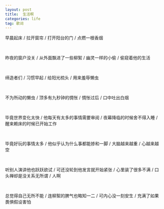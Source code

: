 ```yaml
---
layout: post
title:  生活啊
categories: life
tag: 歌词
---
```


早晨起床 / 拉开窗帘 / 打开阳台的门 / 点燃一根香烟

<br>

昨夜的窗户没关 / 从外面飘进了一些柳絮 / 幽灵一样的小偷 / 偷窥着他的生活

<br>

缔造者们 / 习惯早起 / 给阳光梳头 / 用来羞辱懒虫

<br>

不为所动的懒虫 / 顶多有九秒钟的惆怅 / 惆怅过后 / 口中吐出白烟

<br>

毕竟世界变化太快 / 他每天有太多的事情需要审阅 / 夜幕降临的时候舍不得入睡 / 醒来赖床的时候已开始工作

<br>

毕竟好玩的事情太多 / 他似乎认为什么事都能掺和一脚 / 大脑越来越重 / 心越来越空

<br>

听别人演讲他也跃跃欲试 / 可还没轮到他发言就开始紧张 / 心里装了很多不满 / 口头禅却是没关系无所谓 / 人啊

<br>

总觉得自己无所不能 / 连柳絮的脾气也略知一二 / 可内心没一刻安生 / 充满了如果畏惧假设害怕